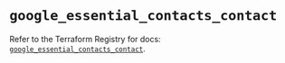 # `google_essential_contacts_contact`

Refer to the Terraform Registry for docs: [`google_essential_contacts_contact`](https://registry.terraform.io/providers/hashicorp/google-beta/6.2.0/docs/resources/google_essential_contacts_contact).

